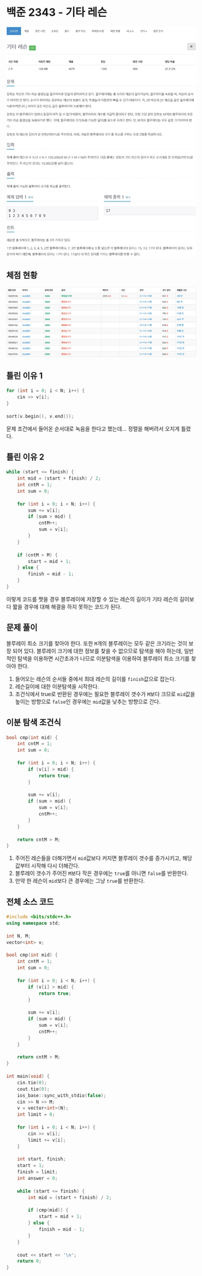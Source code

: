 # 백준 2343 - 기타 레슨

![](2343.jpeg)

## 체점 현황

![](2343_score.png)

## 틀린 이유 1

```cpp
for (int i = 0; i < N; i++) {
    cin >> v[i];
}

sort(v.begin(), v.end());
```

문제 조건에서 들어온 순서대로 녹음을 한다고 했는데... 정렬을 해버려서 오지게 틀렸다.

## 틀린 이유 2

```cpp
while (start <= finish) {
    int mid = (start + finish) / 2;
    int cntM = 1;
    int sum = 0;

    for (int i = 0; i < N; i++) {
        sum += v[i];
        if (sum > mid) {
            cntM++;
            sum = v[i];
        }
    }

    if (cntM > M) {
        start = mid + 1;
    } else {
        finish = mid - 1;
    }
}
```

이렇게 코드를 짯을 경우 블루레이에 저장할 수 있는 레슨의 길이가 기타 레슨의 길이보다 짧을 경우에 대해 해결을 하지 못하는 코드가 된다.

## 문제 풀이

블루레이 최소 크기를 찾아야 한다. 또한 `M`개의 블루레이는 모두 같은 크기라는 것이 보장 되어 있다. 블루레이 크기에 대한 정보를 찾을 수 없으므로 탐색을 해야 하는데, 일반적인 탐색을 이용하면 시간초과가 나므로 이분탐색을 이용하여 블루레이 최소 크기를 찾아야 한다.

1. 들어오는 레슨의 순서들 중에서 최대 레슨의 길이를 `finish`값으로 잡는다.
2. 레슨길이에 대한 이분탐색을 시작한다.
3. 조건식에서 true로 반환된 경우에는 필요한 블루레이 갯수가 `M`보다 크므로 `mid`값을 높이는 방향으로 `false`인 경우에는 `mid`값을 낮추는 방향으로 간다.

## 이분 탐색 조건식

```cpp
bool cmp(int mid) {
    int cntM = 1;
    int sum = 0;

    for (int i = 0; i < N; i++) {
        if (v[i] > mid) {
            return true;
        }

        sum += v[i];
        if (sum > mid) {
            sum = v[i];
            cntM++;
        }
    }

    return cntM > M;
}
```

1. 주어진 레슨들을 더해가면서 `mid`값보다 커지면 블루레이 갯수를 증가시키고, 해당 값부터 시작해 다시 더해간다.
2. 블루레이 갯수가 주어진 `M`보다 작은 경우에는 `true`를 아니면 `false`를 반환한다.
3. 만약 한 레슨이 `mid`보다 큰 경우에는 그냥 `true`를 반환한다.

## 전체 소스 코드

```cpp
#include <bits/stdc++.h>
using namespace std;

int N, M;
vector<int> v;

bool cmp(int mid) {
    int cntM = 1;
    int sum = 0;

    for (int i = 0; i < N; i++) {
        if (v[i] > mid) {
            return true;
        }

        sum += v[i];
        if (sum > mid) {
            sum = v[i];
            cntM++;
        }
    }

    return cntM > M;
}

int main(void) {
    cin.tie(0);
    cout.tie(0);
    ios_base::sync_with_stdio(false);
    cin >> N >> M;
    v = vector<int>(N);
    int limit = 0;

    for (int i = 0; i < N; i++) {
        cin >> v[i];
        limit += v[i];
    }

    int start, finish;
    start = 1;
    finish = limit;
    int answer = 0;

    while (start <= finish) {
        int mid = (start + finish) / 2;

        if (cmp(mid)) {
            start = mid + 1;
        } else {
            finish = mid - 1;
        }
    }

    cout << start << '\n';
    return 0;
}
```
